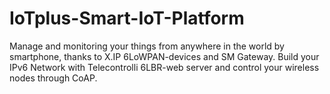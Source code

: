 # IoTplus-Smart-IoT-Platform
Manage and monitoring your things from anywhere in the world by smartphone, thanks to X.IP 6LoWPAN-devices and SM Gateway. Build your IPv6 Network with Telecontrolli 6LBR-web server and control your wireless nodes through CoAP.
